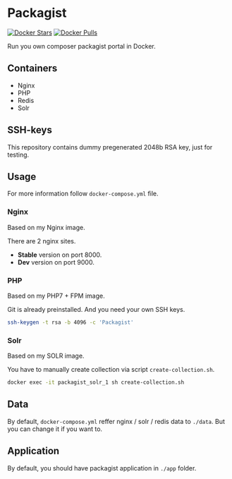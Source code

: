 # Packagist

[![Docker Stars](https://img.shields.io/docker/stars/dockette/packagist.svg?style=flat)](https://hub.docker.com/r/dockette/packagist/)
[![Docker Pulls](https://img.shields.io/docker/pulls/dockette/packagist.svg?style=flat)](https://hub.docker.com/r/dockette/packagist/)

Run you own composer packagist portal in Docker.

## Containers

- Nginx
- PHP
- Redis
- Solr

## SSH-keys

This repository contains dummy pregenerated 2048b RSA key, just for testing.

## Usage

For more information follow `docker-compose.yml` file.

### Nginx 

Based on my Nginx image.

There are 2 nginx sites.

- **Stable** version on port 8000.
- **Dev** version on port 9000.

### PHP

Based on my PHP7 + FPM image.

Git is already preinstalled. And you need your own SSH keys.

```sh
ssh-keygen -t rsa -b 4096 -c 'Packagist'
```

### Solr

Based on my SOLR image.

You have to manually create collection via script `create-collection.sh`.

```sh
docker exec -it packagist_solr_1 sh create-collection.sh
```

## Data

By default, `docker-compose.yml` reffer nginx / solr / redis data to `./data`. 
But you can change it if you want to.

## Application

By default, you should have packagist application in `./app` folder.
 